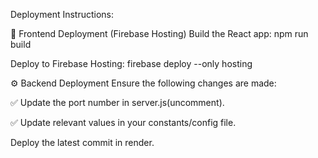 


Deployment Instructions:

🚀 Frontend Deployment (Firebase Hosting)
Build the React app:
npm run build

Deploy to Firebase Hosting:
firebase deploy --only hosting


⚙️ Backend Deployment
Ensure the following changes are made:

✅ Update the port number in server.js(uncomment).

✅ Update relevant values in your constants/config file.

Deploy the latest commit in render.



